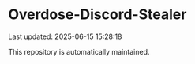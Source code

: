 # Overdose-Discord-Stealer

Last updated: 2025-06-15 15:28:18

This repository is automatically maintained.
